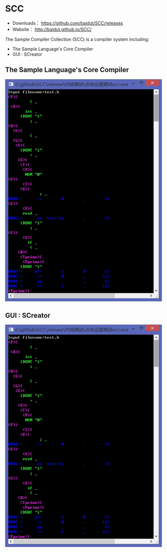 SCC
===

 * Downloads：	https://github.com/baidut/SCC/releases
 * Website：	http://baidut.github.io/SCC/

The Sample Compiler Collection (SCC) is a compiler system including:

 * The Sample Language's Core Compiler
 * GUI : SCreator

The Sample Language's Core Compiler
-----------------------------------
![image](./images/core.jpg)

GUI : SCreator
--------------
![image](./images/core.jpg)

